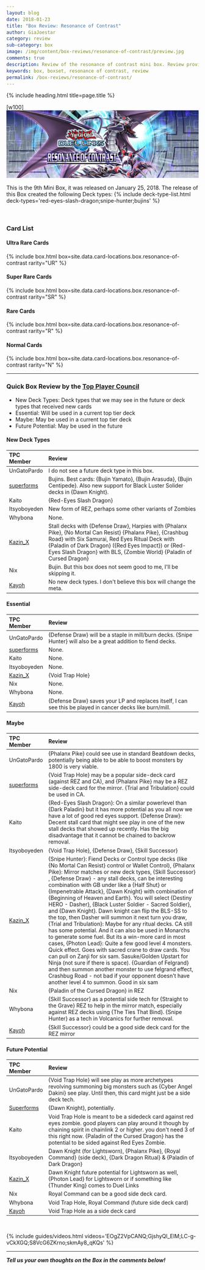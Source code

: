 ```yaml
---
layout: blog
date: 2018-01-23
title: "Box Review: Resonance of Contrast"
author: GiaJoestar
category: review
sub-category: box
image: /img/content/box-reviews/resonance-of-contrast/preview.jpg
comments: true
description: Review of the resonance of contrast mini box. Review provided by the Duel Links Meta Top Player Council.
keywords: box, boxset, resonance of contrast, review
permalink: /box-reviews/resonance-of-contrast/
---
```


{% include heading.html title=page.title %}

[w100]
![](/img/content/box-reviews/resonance-of-contrast/banner.jpg)

This is the 9th Mini Box, it was released on January 25, 2018. The release of this Box created the following Deck types:
{% include deck-type-list.html deck-types='red-eyes-slash-dragon;snipe-hunter;bujins' %}

<br>

### Card List

#### Ultra Rare Cards

{% include box.html box=site.data.card-locations.box.resonance-of-contrast rarity="UR" %}

#### Super Rare Cards

{% include box.html box=site.data.card-locations.box.resonance-of-contrast rarity="SR" %}

#### Rare Cards

{% include box.html box=site.data.card-locations.box.resonance-of-contrast rarity="R" %}

#### Normal Cards

{% include box.html box=site.data.card-locations.box.resonance-of-contrast rarity="N" %}

---

### Quick Box Review by the [Top Player Council](/top-player-council/)

- New Deck Types: Deck types that we may see in the future or deck types that received new cards
- Essential: Will be used in a current top tier deck
- Maybe: May be used in a current top tier deck
- Future Potential: May be used in the future

#### New Deck Types

| TPC Member | Review |
| :------- | :---- |
| UnGatoPardo | I do not see a future deck type in this box. |
| [superforms](/authors/superforms) | Bujins. Best cards: {Bujin Yamato}, {Bujin Arasuda}, {Bujin Centipede}. Also new support for Black Luster Solider decks in {Dawn Knight}. | 
| Kaito | {Red-Eyes Slash Dragon} |
| Itsyoboyeden | New form of REZ, perhaps some other variants of Zombies |
| Whybona | None. |
| [Kazin_X](/authors/kazin-x) | Stall decks with {Defense Draw}, Harpies with {Phalanx Pike}, {No Mortal Can Resist} {Phalanx Pike}, {Crashbug Road} with Six Samurai, Red Eyes Ritual Deck with {Paladin of Dark Dragon} ({Red Eyes Impact}) or {Red-Eyes Slash Dragon} with BLS, {Zombie World} {Paladin of Cursed Dragon} |
| Nix | Bujin. But this box does not seem good to me, I'll be skipping it. |
| [Kayoh](/authors/Kayoh) | No new deck types. I don't believe this box will change the meta. |

#### Essential

| TPC Member | Review |
| :------- | :---- |
| UnGatoPardo | {Defense Draw} will be a staple in mill/burn decks. {Snipe Hunter} will also be a great addition to fiend decks. |
| [superforms](/authors/superforms) | None. |
| Kaito | None. |
| Itsyoboyeden | None. |
| [Kazin_X](/authors/kazin-x) | {Void Trap Hole} |
| Nix | None. |
| Whybona | None. |
| [Kayoh](/authors/Kayoh) | {Defense Draw} saves your LP and replaces itself, I can see this be played in cancer decks like burn/mill. |

#### Maybe

| TPC Member | Review |
| :------- | :---- |
| UnGatoPardo | {Phalanx Pike} could see use in standard Beatdown decks, potentially being able to be able to boost monsters by 1800 is very viable. |
| [superforms](/authors/superforms) | {Void Trap Hole} may be a popular side-deck card (against REZ and CA), and {Phalanx Pike} may be a REZ side-deck card for the mirror. {Trial and Tribulation} could be used in CA. |
| Kaito | {Red-Eyes Slash Dragon}: On a similar powerlevel than {Dark Paladin} but it has more potential as you all now we have a lot of good red eyes support. {Defense Draw}: Decent stall card that might see play in one of the new stall decks that showed up recently. Has the big disadvantage that it cannot be chained to backrow removal. |
| Itsyoboyeden | {Void Trap Hole}, {Defense Draw}, {Skill Successor} |
| [Kazin_X](/authors/kazinx) | {Snipe Hunter}: Fiend Decks or Control type decks (like {No Mortal Can Resist} control or Wallet Control), {Phalanx Pike}: Mirror matches or new deck types, {Skill Successor} , {Defense Draw} - any stall decks, can be interesting combination with GB under like a {Half Shut} or {Impenetrable Attack}, {Dawn Knight} with combination of {Beginning of Heaven and Earth}. You will select {Destiny HERO - Dasher}, {Black Luster Soldier - Sacred Soldier}, and {Dawn Knight}. Dawn knight can flip the BLS-SS to the top, then Dasher will summon it next turn you draw, {Trial and Tribulation}: Maybe for any ritual decks. CA still has some potential. And it can also be used in Monarchs to generate some fuel. But its a win-more card in most cases, {Photon Lead}: Quite a few good level 4 monsters. Quick effect. Goes with sacred crane to draw cards. You can pull on Zanji for six sam. Sasuke/Golden Upstart for Ninja (not sure if there is space). {Guardian of Felgrand} and then summon another monster to use felgrand effect, Crashbug Road - not bad if your opponent doesn't have another level 4 to summon. Good in six sam |
| Nix | {Paladin of the Cursed Dragon} in REZ |
| Whybona | {Skill Successor} as a potential side tech for {Straight to the Grave} REZ to help in the mirror match, especially against REZ decks using {The Ties That Bind}. {Snipe Hunter} as a tech in Volcanics for further removal. |
| [Kayoh](/authors/Kayoh) | {Skill Successor} could be a good side deck card for the REZ mirror |

#### Future Potential

| TPC Member | Review |
| :------- | :---- |
| UnGatoPardo | {Void Trap Hole} will see play as more archetypes revolving summoning big monsters such as {Cyber Angel Dakini} see play. Until then, this card might just be a side deck tech.|
| [Superforms](/authors/superforms) | {Dawn Knight}, potentially. |
| Kaito | Void Trap Hole is meant to be a sidedeck card against red eyes zombie. good players can play around it though by chaining spirit in chainlink 2 or higher. you don't need 3 of this right now. {Paladin of the Cursed Dragon} has the potential to be sided against Red Eyes Zombie.|
| Itsyoboyeden | Dawn Knight (for Lightsworn), {Phalanx Pike}, {Royal Command} (side deck), {Dark Dragon Ritual} & {Paladin of Dark Dragon} |
| [Kazin_X](/authors/kazinx) | Dawn Knight future potential for Lightsworn as well, {Photon Lead} for Lightsworn or if something like {Thunder King} comes to Duel Links |
| Nix | Royal Command can be a good side deck card. |
| Whybona | Void Trap Hole, Royal Command (future side deck card) |
| [Kayoh](/authors/Kayoh) | Void Trap Hole as a side deck card |

<br>

<a name="videos"></a>

{% include guides/videos.html videos='EOgZ2VpCANQ;GjshyQl_ElM;LC-g-vCkXGQ;S8VcG6ZKrno;skmAy8_qKQs' %}


---

***Tell us your own thoughts on the Box in the comments below!***